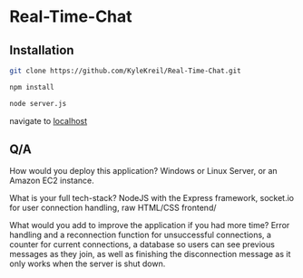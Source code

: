 # Real-Time-Chat

## Installation

  ```sh
  git clone https://github.com/KyleKreil/Real-Time-Chat.git
  ```
  ```sh
  npm install
  ```
  ```sh
  node server.js
  ```
navigate to [localhost](http://localhost:3000)

## Q/A
How would you deploy this application?
Windows or Linux Server, or an Amazon EC2 instance.

What is your full tech-stack?
NodeJS with the Express framework, socket.io for user connection handling, raw HTML/CSS frontend/

What would you add to improve the application if you had more time?
Error handling and a reconnection function for unsuccessful connections, a counter for current connections, a database so users can see previous messages as they join, as well as finishing the disconnection message as it only works when the server is shut down.
